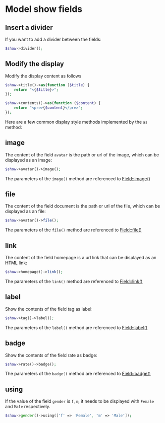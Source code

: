 # Model show fields

## Insert a divider

If you want to add a divider between the fields:

```php
$show->divider();
```

## Modify the display

Modify the display content as follows

```php
$show->title()->as(function ($title) {
    return "<{$title}>";
});

$show->contents()->as(function ($content) {
    return "<pre>{$content}</pre>";
});
```

Here are a few common display style methods implemented by the `as` method:

## image

The content of the field `avatar` is the path or url of the image, which can be displayed as an image:

```php
$show->avatar()->image();
```

The parameters of the `image()` method are referenced to [Field::image()](https://github.com/z-song/laravel-admin/blob/master/src/Show/Field.php#L193)

## file

The content of the field document is the path or url of the file, which can be displayed as an file:

```php
$show->avatar()->file();
```

The parameters of the `file()` method are referenced to [Field::file()](https://github.com/z-song/laravel-admin/blob/master/src/Show/Field.php#L216)

## link

The content of the field homepage is a url link that can be displayed as an HTML link:

```php
$show->homepage()->link();
```

The parameters of the `link()` method are referenced to [Field::link()](https://github.com/z-song/laravel-admin/blob/master/src/Show/Field.php#L266)

## label

Show the contents of the field tag as label:

```php
$show->tag()->label();
```

The parameters of the `label()` method are referenced to [Field::label()](https://github.com/z-song/laravel-admin/blob/master/src/Show/Field.php#L282)

## badge

Show the contents of the field rate as badge:

```php
$show->rate()->badge();
```

The parameters of the `badge()` method are referenced to [Field::badge()](https://github.com/z-song/laravel-admin/blob/master/src/Show/Field.php#L302)

## using

If the value of the field `gender` is `f`, `m`, it needs to be displayed with `Female` and `Male` respectively.

```php
$show->gender()->using(['f' => 'Female', 'm' => 'Male']);
```
